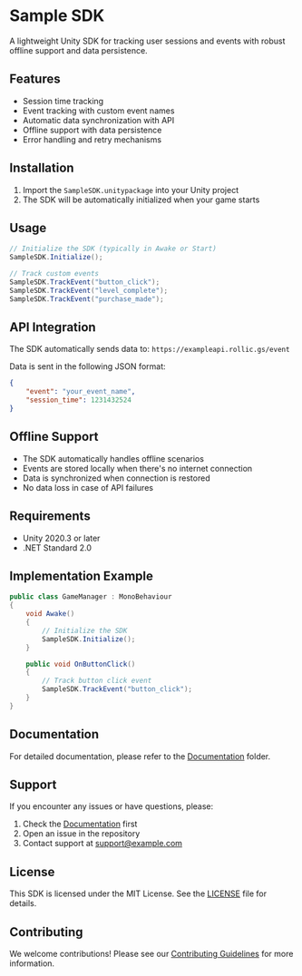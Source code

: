 # Sample SDK

A lightweight Unity SDK for tracking user sessions and events with robust offline support and data persistence.

## Features
- Session time tracking
- Event tracking with custom event names
- Automatic data synchronization with API
- Offline support with data persistence
- Error handling and retry mechanisms

## Installation
1. Import the `SampleSDK.unitypackage` into your Unity project
2. The SDK will be automatically initialized when your game starts

## Usage
```csharp
// Initialize the SDK (typically in Awake or Start)
SampleSDK.Initialize();

// Track custom events
SampleSDK.TrackEvent("button_click");
SampleSDK.TrackEvent("level_complete");
SampleSDK.TrackEvent("purchase_made");
```

## API Integration
The SDK automatically sends data to: `https://exampleapi.rollic.gs/event`

Data is sent in the following JSON format:
```json
{
    "event": "your_event_name",
    "session_time": 1231432524
}
```

## Offline Support
- The SDK automatically handles offline scenarios
- Events are stored locally when there's no internet connection
- Data is synchronized when connection is restored
- No data loss in case of API failures

## Requirements
- Unity 2020.3 or later
- .NET Standard 2.0

## Implementation Example
```csharp
public class GameManager : MonoBehaviour
{
    void Awake()
    {
        // Initialize the SDK
        SampleSDK.Initialize();
    }

    public void OnButtonClick()
    {
        // Track button click event
        SampleSDK.TrackEvent("button_click");
    }
}
```

## Documentation
For detailed documentation, please refer to the [Documentation](./Documentation) folder.

## Support
If you encounter any issues or have questions, please:
1. Check the [Documentation](./Documentation) first
2. Open an issue in the repository
3. Contact support at [support@example.com](mailto:support@example.com)

## License
This SDK is licensed under the MIT License. See the [LICENSE](./LICENSE) file for details.

## Contributing
We welcome contributions! Please see our [Contributing Guidelines](./CONTRIBUTING.md) for more information. 